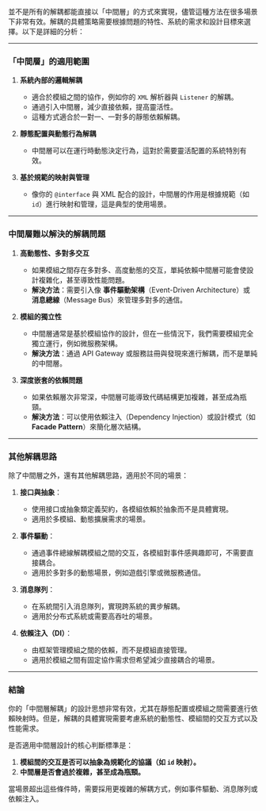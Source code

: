 並不是所有的解耦都能直接以「中間層」的方式來實現，儘管這種方法在很多場景下非常有效。解耦的具體策略需要根據問題的特性、系統的需求和設計目標來選擇。以下是詳細的分析：

---

### **「中間層」的適用範圍**
1. **系統內部的邏輯解耦**
   - 適合於模組之間的協作，例如你的 `XML` 解析器與 `Listener` 的解耦。
   - 通過引入中間層，減少直接依賴，提高靈活性。
   - 這種方式適合於一對一、一對多的靜態依賴解耦。

2. **靜態配置與動態行為解耦**
   - 中間層可以在運行時動態決定行為，這對於需要靈活配置的系統特別有效。

3. **基於規範的映射與管理**
   - 像你的 `@interface` 與 XML 配合的設計，中間層的作用是根據規範（如 `id`）進行映射和管理，這是典型的使用場景。

---

### **中間層難以解決的解耦問題**
1. **高動態性、多對多交互**
   - 如果模組之間存在多對多、高度動態的交互，單純依賴中間層可能會使設計複雜化，甚至導致性能問題。
   - **解決方法**：需要引入像 **事件驅動架構**（Event-Driven Architecture）或 **消息總線**（Message Bus）來管理多對多的通信。

2. **模組的獨立性**
   - 中間層通常是基於模組協作的設計，但在一些情況下，我們需要模組完全獨立運行，例如微服務架構。
   - **解決方法**：通過 API Gateway 或服務註冊與發現來進行解耦，而不是單純的中間層。

3. **深度嵌套的依賴問題**
   - 如果依賴層次非常深，中間層可能導致代碼結構更加複雜，甚至成為瓶頸。
   - **解決方法**：可以使用依賴注入（Dependency Injection）或設計模式（如 **Facade Pattern**）來簡化層次結構。

---

### **其他解耦思路**
除了中間層之外，還有其他解耦思路，適用於不同的場景：

1. **接口與抽象**：
   - 使用接口或抽象類定義契約，各模組依賴於抽象而不是具體實現。
   - 適用於多模組、動態擴展需求的場景。

2. **事件驅動**：
   - 通過事件總線解耦模組之間的交互，各模組對事件感興趣即可，不需要直接耦合。
   - 適用於多對多的動態場景，例如遊戲引擎或微服務通信。

3. **消息隊列**：
   - 在系統間引入消息隊列，實現跨系統的異步解耦。
   - 適用於分布式系統或需要高吞吐的場景。

4. **依賴注入（DI）**：
   - 由框架管理模組之間的依賴，而不是模組直接管理。
   - 適用於模組之間有固定協作需求但希望減少直接耦合的場景。

---

### **結論**
你的「中間層解耦」的設計思想非常有效，尤其在靜態配置或模組之間需要進行依賴映射時。但是，解耦的具體實現需要考慮系統的動態性、模組間的交互方式以及性能需求。

是否適用中間層設計的核心判斷標準是：
1. **模組間的交互是否可以抽象為規範化的協議（如 `id` 映射）。**
2. **中間層是否會過於複雜，甚至成為瓶頸。**

當場景超出這些條件時，需要採用更複雜的解耦方式，例如事件驅動、消息隊列或依賴注入。
